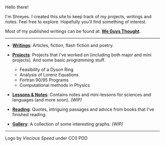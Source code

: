 Hello there! 

I'm Shreyes. I created this site to keep track of my projects, writings and notes. Feel free to explore. Hopefully you'll find something of interest.

Most of my published writings can be found at: **[We Guys Thought](https://weguysthought.com/)**.

***

- **[Writings](Writings/README.md)**: Articles, fiction, flash fiction and poetry.

- **[Projects](Project/README.md)**: Projects that I've worked on (including both major and mini projects). And some basic *programming* stuff.
    - Feasibility of a Dyson Ring
    - Analysis of Lorenz Equations
    - Fortran 90/95 Programs
    - Computational methods in Physics
- **[Lessons & Notes](Lessons/lessons.md)**: Contains notes and mini-lessons for sciences and languages (and more soon). *(WIP)*

- **[Reading](Reading/README.md)**: Quotes, intriguing passages and advice from books that I've finished reading.

- **[Gallery](Gallery/README.md)**: A collection of some interesting graphs. *(WIP)*


***

Logo by *Viscious Speed* under CC0 PDD